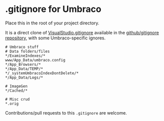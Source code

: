 # .gitignore for Umbraco

Place this in the root of your project directory.

It is a direct clone of [VisualStudio.gitignore](https://github.com/github/gitignore/blob/master/VisualStudio.gitignore) available in the [github/gitignore repository](https://github.com/github/gitignore), with some Umbraco-specific ignores.

```
# Umbraco stuff
# Data folders/files
*/ExamineIndexes/*
www/App_Data/umbraco.config
*/App_Browsers/*
*/App_Data/TEMP/*
*/_systemUmbracoIndexDontDelete/*
*/App_Data/Logs/*

# ImageGen
*/Cached/*

# Misc crud
*.orig
```

Contributions/pull requests to this <code>.gitignore</code> are welcome.